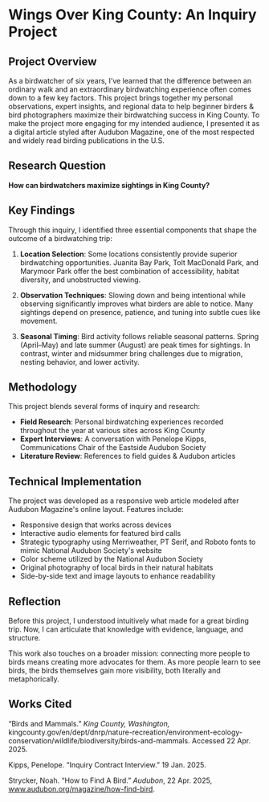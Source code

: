 # Wings Over King County: An Inquiry Project

## Project Overview
As a birdwatcher of six years, I’ve learned that the difference between an ordinary walk and an extraordinary birdwatching experience often comes down to a few key factors. This project brings together my personal observations, expert insights, and regional data to help beginner birders & bird photographers maximize their birdwatching success in King County. To make the project more engaging for my intended audience, I presented it as a digital article styled after Audubon Magazine, one of the most respected and widely read birding publications in the U.S.

## Research Question
**How can birdwatchers maximize sightings in King County?**

## Key Findings
Through this inquiry, I identified three essential components that shape the outcome of a birdwatching trip:

1. **Location Selection**: Some locations consistently provide superior birdwatching opportunities. Juanita Bay Park, Tolt MacDonald Park, and Marymoor Park offer the best combination of accessibility, habitat diversity, and unobstructed viewing.

2. **Observation Techniques**: Slowing down and being intentional while observing significantly improves what birders are able to notice. Many sightings depend on presence, patience, and tuning into subtle cues like movement.

3. **Seasonal Timing**: Bird activity follows reliable seasonal patterns. Spring (April–May) and late summer (August) are peak times for sightings. In contrast, winter and midsummer bring challenges due to migration, nesting behavior, and lower activity.

## Methodology
This project blends several forms of inquiry and research:

- **Field Research**: Personal birdwatching experiences recorded throughout the year at various sites across King County
- **Expert Interviews**: A conversation with Penelope Kipps, Communications Chair of the Eastside Audubon Society
- **Literature Review**: References to field guides & Audubon articles

## Technical Implementation
The project was developed as a responsive web article modeled after Audubon Magazine's online layout. Features include:

- Responsive design that works across devices
- Interactive audio elements for featured bird calls
- Strategic typography using Merriweather, PT Serif, and Roboto fonts to mimic National Audubon Society's website
- Color scheme utilized by the National Audubon Society
- Original photography of local birds in their natural habitats
- Side-by-side text and image layouts to enhance readability

## Reflection
Before this project, I understood intuitively what made for a great birding trip. Now, I can articulate that knowledge with evidence, language, and structure.

This work also touches on a broader mission: connecting more people to birds means creating more advocates for them. As more people learn to see birds, the birds themselves gain more visibility, both literally and metaphorically.

## Works Cited

“Birds and Mammals.” *King County, Washington,* kingcounty.gov/en/dept/dnrp/nature-recreation/environment-ecology-conservation/wildlife/biodiversity/birds-and-mammals. Accessed 22 Apr. 2025. 

Kipps, Penelope. “Inquiry Contract Interview.” 19 Jan. 2025.

Strycker, Noah. “How to Find A Bird.” *Audubon*, 22 Apr. 2025, www.audubon.org/magazine/how-find-bird. 